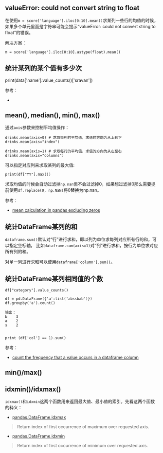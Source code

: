 
## valueError: could not convert string to float


在使用`m = score['language'].iloc[0:10].mean()`求某列一些行的均值的时候，如果多个单元里面是字符串可能会提示“valueError: could not convert string to float”的错误。

解决方案：

```
m = score['language'].iloc[0:10].astype(float).mean()
```

## 统计某列的某个值有多少次

print(data['name'].value_counts()['sravan'])

参考：

- [](https://www.geeksforgeeks.org/how-to-count-occurrences-of-specific-value-in-pandas-column/)

## mean(), median(), min(), max()

通过`axis`参数来控制平均值操作：

```
drinks.mean(axis=0) # 求取每列的平均值，求值的方向为从上到下
drinks.mean(axis="index")

drinks.mean(axis=1) # 求取每行的平均值，求值的方向为从左至右
drinks.mean(axis="columns")
```

可以指定对应列来求取某列的最大值:

```
print(df["YY"].max())
```

求取均值的时候会自动过滤掉`np.nan`但不会过滤掉0，如果想过滤掉0那么需要提前使用`df.replace(0, np.NaN)`将0替换为np.nan。

参考：

- [mean calculation in pandas excluding zeros](https://stackoverflow.com/questions/33217636/mean-calculation-in-pandas-excluding-zeros)

## 统计DataFrame某列的和

`dataframe.sum()`默认对“行”进行求和，即以列为单位求每列对应所有行的和，可以指定坐标轴，
比如`dataframe.sum(axis=1)`对“列”进行求和，按行为单位求对应所有列的和。

对单一列进行求和可以使用`dataframe['column'].sum()`。


## 统计DataFrame某列相同值的个数

```
df["category"].value_counts()

df = pd.DataFrame({'a':list('abssbab')})
df.groupby('a').count()

输出：
b    3
a    2
s    2


print (df['col'] == 1).sum()
```

参考：

- [count the frequency that a value occurs in a dataframe column](https://stackoverflow.com/questions/22391433/count-the-frequency-that-a-value-occurs-in-a-dataframe-column)


## min()/max()


## idxmin()/idxmax()

`idxmax()`和`idxmin`这两个函数用来返回最大值、最小值的索引，先看这两个函数的释义：

- [pandas.DataFrame.idxmax](https://pandas.pydata.org/pandas-docs/stable/reference/api/pandas.DataFrame.idxmax.html)

> Return index of first occurrence of maximum over requested axis.

- [pandas.DataFrame.idxmin](https://pandas.pydata.org/pandas-docs/stable/reference/api/pandas.DataFrame.idxmin.html)

> Return index of first occurrence of minimum over requested axis.